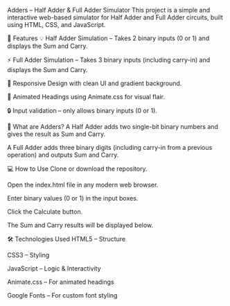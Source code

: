 Adders – Half Adder & Full Adder Simulator
This project is a simple and interactive web-based simulator for Half Adder and Full Adder circuits, built using HTML, CSS, and JavaScript.

🚀 Features
💡 Half Adder Simulation – Takes 2 binary inputs (0 or 1) and displays the Sum and Carry.

⚡ Full Adder Simulation – Takes 3 binary inputs (including carry-in) and displays the Sum and Carry.

🎨 Responsive Design with clean UI and gradient background.

💫 Animated Headings using Animate.css for visual flair.

🔒 Input validation – only allows binary inputs (0 or 1).

🧮 What are Adders?
A Half Adder adds two single-bit binary numbers and gives the result as Sum and Carry.

A Full Adder adds three binary digits (including carry-in from a previous operation) and outputs Sum and Carry.

💻 How to Use
Clone or download the repository.

Open the index.html file in any modern web browser.

Enter binary values (0 or 1) in the input boxes.

Click the Calculate button.

The Sum and Carry results will be displayed below.

🛠️ Technologies Used
HTML5 – Structure

CSS3 – Styling

JavaScript – Logic & Interactivity

Animate.css – For animated headings

Google Fonts – For custom font styling
